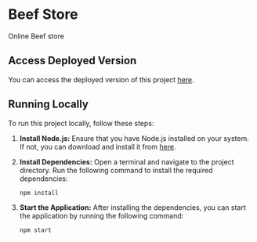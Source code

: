 # Beef Store

Online Beef store

## Access Deployed Version

You can access the deployed version of this project [here](https://mahmoudhafez1.github.io/beef-store).

## Running Locally

To run this project locally, follow these steps:

1. **Install Node.js:**
   Ensure that you have Node.js installed on your system. If not, you can download and install it from [here](https://nodejs.org/).

2. **Install Dependencies:**
   Open a terminal and navigate to the project directory. Run the following command to install the required dependencies:
   ```
   npm install
   ```
3. **Start the Application:**
   After installing the dependencies, you can start the application by running the following command:
   ```
   npm start
   ```
